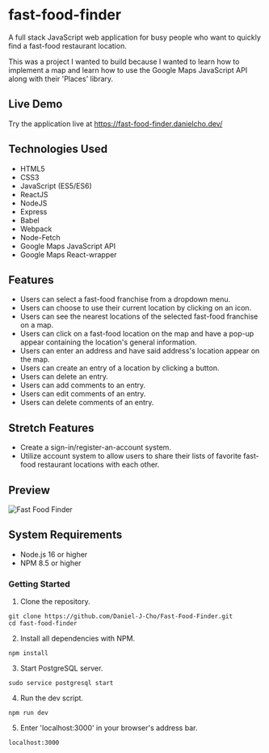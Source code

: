 # fast-food-finder

A full stack JavaScript web application for busy people who want to quickly find
a fast-food restaurant location.

This was a project I wanted to build because I wanted to learn how to implement
a map and learn how to use the Google Maps JavaScript API along with their 'Places'
library.

## Live Demo

Try the application live at https://fast-food-finder.danielcho.dev/

## Technologies Used

- HTML5
- CSS3
- JavaScript (ES5/ES6)
- ReactJS
- NodeJS
- Express
- Babel
- Webpack
- Node-Fetch
- Google Maps JavaScript API
- Google Maps React-wrapper


## Features

- Users can select a fast-food franchise from a dropdown menu.
- Users can choose to use their current location by clicking on an icon.
- Users can see the nearest locations of the selected fast-food franchise on a map.
- Users can click on a fast-food location on the map and have a pop-up appear containing the location's general information.
- Users can enter an address and have said address's location appear on the map.
- Users can create an entry of a location by clicking a button.
- Users can delete an entry.
- Users can add comments to an entry.
- Users can edit comments of an entry.
- Users can delete comments of an entry.

## Stretch Features

- Create a sign-in/register-an-account system.
- Utilize account system to allow users to share their lists of favorite fast-food restaurant locations with each other.

## Preview

![Fast Food Finder](server/public/images/fast-food-finder-1.gif)

## System Requirements

- Node.js 16 or higher
- NPM 8.5 or higher

### Getting Started

1. Clone the repository.

  ```shell
  git clone https://github.com/Daniel-J-Cho/Fast-Food-Finder.git
  cd fast-food-finder
  ```

2. Install all dependencies with NPM.

  ```shell
  npm install
  ```

3. Start PostgreSQL server.

  ```shell
  sudo service postgresql start
  ```

4. Run the dev script.

  ```shell
  npm run dev
  ```

5. Enter 'localhost:3000' in your browser's address bar.

  ```shell
  localhost:3000
  ```
